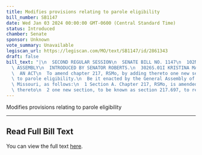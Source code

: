 ```yaml
---
title: Modifies provisions relating to parole eligibility
bill_number: SB1147
date: Wed Jan 03 2024 00:00:00 GMT-0600 (Central Standard Time)
status: Introduced
chamber: Senate
sponsor: Unknown
vote_summary: Unavailable
legiscan_url: https://legiscan.com/MO/text/SB1147/id/2861343
draft: false
bill_text: "|\n  SECOND REGULAR SESSION\n  SENATE BILL NO. 1147\n  102ND GENERA L\
  \ ASSEMBLY\n  INTRODUCED BY SENATOR ROBERTS.\n  3026S.01I KRISTINA MARTIN, Secretary\n\
  \  AN ACT\n  To amend chapter 217, RSMo, by adding thereto one new section relating\
  \ to parole eligibility.\n  Be it enacted by the General Assembly of the State of\
  \ Missouri, as follows:\n  1 Section A. Chapter 217, RSMo, is amended by adding\
  \ thereto\n  2 one new section, to be known as section 217.697, to read as"
---
```

Modifies provisions relating to parole eligibility

---

## Read Full Bill Text

You can view the full text [here](https://legiscan.com/MO/text/SB1147/id/2861343).
